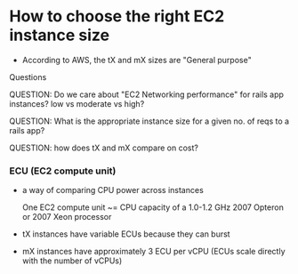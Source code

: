 # How to choose the right EC2 instance size

* According to AWS, the tX and mX sizes are "General purpose"

Questions

QUESTION: Do we care about "EC2 Networking performance" for rails app instances?
  low vs moderate vs high?

QUESTION: What is the appropriate instance size for a given no. of reqs to a rails app?

QUESTION: how does tX and mX compare on cost?

### ECU (EC2 compute unit)

* a way of comparing CPU power across instances

    One EC2 compute unit ~= CPU capacity of a 1.0-1.2 GHz 2007 Opteron or 2007 Xeon processor

* tX instances have variable ECUs because they can burst
* mX instances have approximately 3 ECU per vCPU (ECUs scale directly with the number of vCPUs)
